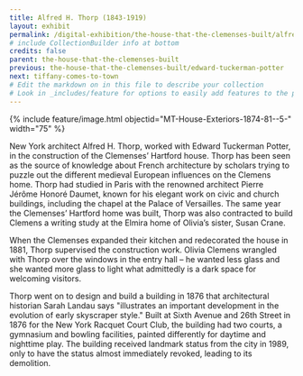 ```yaml
---
title: Alfred H. Thorp (1843-1919)
layout: exhibit
permalink: /digital-exhibition/the-house-that-the-clemenses-built/alfred-h-thorp.html
# include CollectionBuilder info at bottom
credits: false
parent: the-house-that-the-clemenses-built
previous: the-house-that-the-clemenses-built/edward-tuckerman-potter
next: tiffany-comes-to-town
# Edit the markdown on in this file to describe your collection
# Look in _includes/feature for options to easily add features to the page
---
```


{% include feature/image.html objectid="MT-House-Exteriors-1874-81--5-" width="75" %}

New York architect Alfred H. Thorp, worked with Edward Tuckerman Potter, in the construction of the Clemenses’ Hartford house. Thorp has been seen as the source of knowledge about French architecture by scholars trying to puzzle out the different medieval European influences on the Clemens home. Thorp had studied in Paris with the renowned architect Pierre Jérôme Honoré Daumet, known for his elegant work on civic and church buildings, including the chapel at the Palace of Versailles. The same year the Clemenses’ Hartford home was built, Thorp was also contracted to build Clemens a writing study at the Elmira home of Olivia’s sister, Susan Crane. 

When the Clemenses expanded their kitchen and redecorated the house in 1881, Thorp supervised the construction work. Olivia Clemens wrangled with Thorp over the windows in the entry hall – he wanted less glass and she wanted more glass to light what admittedly is a dark space for welcoming visitors.

Thorp went on to design and build a building in 1876 that architectural historian Sarah Landau says "illustrates an important development in the evolution of early skyscraper style." Built at Sixth Avenue and 26th Street in 1876 for the New York Racquet Court Club, the building had two courts, a gymnasium and bowling facilities, painted differently for daytime and nighttime play.  The building received landmark status from the city in 1989, only to have the status almost immediately revoked, leading to its demolition.
